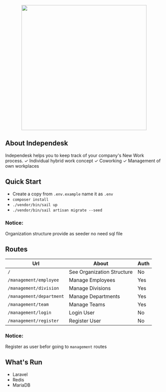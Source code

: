 <p align="center"><a href="https://independesk.com/en-de/" target="_blank"><img src="https://independesk.com/wp-content/uploads/200824_PM.png" width="400"></a></p>

## About Independesk

Independesk helps you to keep track of your company&#039;s New Work process. ✓ Individual hybrid work concept ✓ Coworking ✓ Management of own workplaces

## Quick Start
- Create a copy from ```.env.example``` name it as ```.env```
- ```composer install```
- ```./vendor/bin/sail up```
- ```./vendor/bin/sail artisan migrate --seed```
### Notice:
Organization structure provide as seeder no need sql file

## Routes
| Url                          | About                      | Auth |
|------------------------------|----------------------------|------|
| ```/```                      | See Organization Structure | No   |
| ```/management/employee```   | Manage Employees           | Yes  |
| ```/management/division```   | Manage Divisions           | Yes  |
| ```/management/department``` | Manage Departments         | Yes  |
| ```/management/team```       | Manage Teams               | Yes  |
| ```/management/login```      | Login User                 | No   |
| ```/management/register```   | Register User              | No   |

### Notice:
Register as user befor going to ```management``` routes

## What's Run
- Laravel
- Redis
- MariaDB

